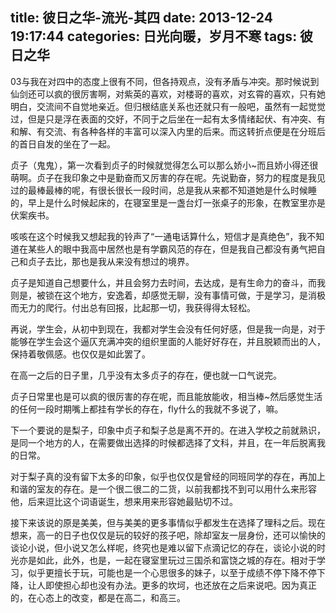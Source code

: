 title: 彼日之华-流光-其四
date: 2013-12-24 19:17:44 
categories: 日光向暖，岁月不寒
tags: 彼日之华
---

03与我在对四中的态度上很有不同，但各持观点，没有矛盾与冲突。那时候说到仙剑还可以疯的很厉害啊，对紫英的喜欢，对楼哥的喜欢，对玄霄的喜欢，只有她明白，交流间不自觉地亲近。但归根结底关系也还就只有一般吧，虽然有一起觉觉过，但是只是浮在表面的交好，不同于之后坐在一起有太多情绪起伏、有冲突、有和解、有交流、有各种各样的丰富可以深入内里的后来。而这转折点便是在分班后的首日自发的坐在了一起。

<!-- more -->

贞子（鬼鬼），第一次看到贞子的时候就觉得怎么可以那么娇小~而且娇小得还很萌啊。贞子在我印象之中是勤奋而又厉害的存在呢。先说勤奋，努力的程度是我见过的最棒最棒的呢，有很长很长一段时间，总是我从来都不知道她是什么时候睡的，早上是什么时候起床的，在寝室里是一盏台灯一张桌子的形象，在教室里亦是伏案疾书。

咳咳在这个时候我又想起我的铃声了“一通电话算什么，短信才是真绝色”，我不知道在某些人的眼中我高中居然也是有学霸风范的存在，但是我自己都没有勇气把自己和贞子去比，那也是我从来没有想过的境界。

贞子是知道自己想要什么，并且会努力去时间，去达成，是有生命力的奋斗，而我则是，被锁在这个地方，安逸着，却感觉无聊，没有事情可做，于是学习，是消极而无力的爬行。付出总有回报，比起那一切，我获得得太轻松。

再说，学生会，从初中到现在，我都对学生会没有任何好感，但是我一向是，对于能够在学生会这个逼仄充满冲突的组织里面的人能好好存在，并且脱颖而出的人，保持着敬佩感。也仅仅是如此罢了。

在高一之后的日子里，几乎没有太多贞子的存在，便也就一口气说完。

贞子日常里也是可以疯的很厉害的存在呢，而且能放能收，相当棒~然后感觉生活的任何一段时期嘴上都挂有学长的存在，fly什么的我就不多说了，嘛。

下一个要说的是梨子，印象中贞子和梨子总是离不开的。在进入学校之前就熟识，是同一个地方的人，在需要做出选择的时候都选择了文科，并且，在一年后脱离我的日常。

对于梨子真的没有留下太多的印象，似乎也仅仅是曾经的同班同学的存在，再加上和谐的室友的存在。是一个很二很二的二货，以前我都找不到可以用什么来形容他，后来逗比这个词语诞生，想来用来形容她最贴切不过。

接下来该说的原是美美，但与美美的更多事情似乎都发生在选择了理科之后。现在想来，高一的日子也仅仅是玩的较好的孩子吧，除却室友一层身份，还可以愉快的谈论小说，但小说又怎么样呢，终究也是难以留下点滴记忆的存在，谈论小说的时光亦是如此，此外，也是，一起在寝室里玩过三国杀和富饶之城的存在。相对于学习，似乎更擅长于玩，可能也是一个心思很多的妹子，以至于成绩不停下降不停下降，让人即使担心却也没有办法。更多的坎坷，也还放在之后来说吧。因为真正的，在心态上的改变，都是在高二，和高三。